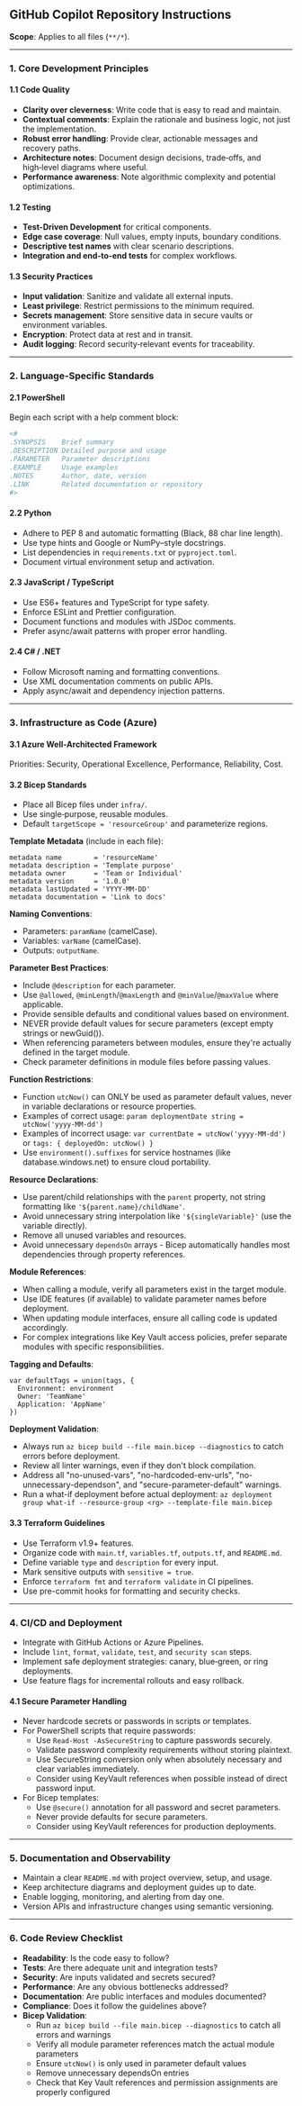 ## GitHub Copilot Repository Instructions

**Scope**: Applies to all files (`**/*`).

---

### 1. Core Development Principles

#### 1.1 Code Quality
- **Clarity over cleverness**: Write code that is easy to read and maintain.
- **Contextual comments**: Explain the rationale and business logic, not just the implementation.
- **Robust error handling**: Provide clear, actionable messages and recovery paths.
- **Architecture notes**: Document design decisions, trade‑offs, and high‑level diagrams where useful.
- **Performance awareness**: Note algorithmic complexity and potential optimizations.

#### 1.2 Testing
- **Test-Driven Development** for critical components.
- **Edge case coverage**: Null values, empty inputs, boundary conditions.
- **Descriptive test names** with clear scenario descriptions.
- **Integration and end‑to‑end tests** for complex workflows.

#### 1.3 Security Practices
- **Input validation**: Sanitize and validate all external inputs.
- **Least privilege**: Restrict permissions to the minimum required.
- **Secrets management**: Store sensitive data in secure vaults or environment variables.
- **Encryption**: Protect data at rest and in transit.
- **Audit logging**: Record security‑relevant events for traceability.

---

### 2. Language-Specific Standards

#### 2.1 PowerShell
Begin each script with a help comment block:
```powershell
<#
.SYNOPSIS    Brief summary
.DESCRIPTION Detailed purpose and usage
.PARAMETER   Parameter descriptions
.EXAMPLE     Usage examples
.NOTES       Author, date, version
.LINK        Related documentation or repository
#>
```

#### 2.2 Python
- Adhere to PEP 8 and automatic formatting (Black, 88 char line length).
- Use type hints and Google or NumPy–style docstrings.
- List dependencies in `requirements.txt` or `pyproject.toml`.
- Document virtual environment setup and activation.

#### 2.3 JavaScript / TypeScript
- Use ES6+ features and TypeScript for type safety.
- Enforce ESLint and Prettier configuration.
- Document functions and modules with JSDoc comments.
- Prefer async/await patterns with proper error handling.

#### 2.4 C# / .NET
- Follow Microsoft naming and formatting conventions.
- Use XML documentation comments on public APIs.
- Apply async/await and dependency injection patterns.

---

### 3. Infrastructure as Code (Azure)

#### 3.1 Azure Well‑Architected Framework
Priorities: Security, Operational Excellence, Performance, Reliability, Cost.

#### 3.2 Bicep Standards
- Place all Bicep files under `infra/`.
- Use single‑purpose, reusable modules.
- Default `targetScope = 'resourceGroup'` and parameterize regions.

**Template Metadata** (include in each file):
```bicep
metadata name        = 'resourceName'
metadata description = 'Template purpose'
metadata owner       = 'Team or Individual'
metadata version     = '1.0.0'
metadata lastUpdated = 'YYYY-MM-DD'
metadata documentation = 'Link to docs'
```

**Naming Conventions**:
- Parameters: `paramName` (camelCase).
- Variables: `varName` (camelCase).
- Outputs: `outputName`.

**Parameter Best Practices**:
- Include `@description` for each parameter.
- Use `@allowed`, `@minLength`/`@maxLength` and `@minValue`/`@maxValue` where applicable.
- Provide sensible defaults and conditional values based on environment.
- NEVER provide default values for secure parameters (except empty strings or newGuid()).
- When referencing parameters between modules, ensure they're actually defined in the target module.
- Check parameter definitions in module files before passing values.

**Function Restrictions**:
- Function `utcNow()` can ONLY be used as parameter default values, never in variable declarations or resource properties.
- Examples of correct usage: `param deploymentDate string = utcNow('yyyy-MM-dd')`
- Examples of incorrect usage: `var currentDate = utcNow('yyyy-MM-dd')` or `tags: { deployedOn: utcNow() }`
- Use `environment().suffixes` for service hostnames (like database.windows.net) to ensure cloud portability.

**Resource Declarations**:
- Use parent/child relationships with the `parent` property, not string formatting like `'${parent.name}/childName'`.
- Avoid unnecessary string interpolation like `'${singleVariable}'` (use the variable directly).
- Remove all unused variables and resources.
- Avoid unnecessary `dependsOn` arrays - Bicep automatically handles most dependencies through property references.

**Module References**:
- When calling a module, verify all parameters exist in the target module.
- Use IDE features (if available) to validate parameter names before deployment.
- When updating module interfaces, ensure all calling code is updated accordingly.
- For complex integrations like Key Vault access policies, prefer separate modules with specific responsibilities.

**Tagging and Defaults**:
```bicep
var defaultTags = union(tags, {
  Environment: environment
  Owner: 'TeamName'
  Application: 'AppName'
})
```

**Deployment Validation**:
- Always run `az bicep build --file main.bicep --diagnostics` to catch errors before deployment.
- Review all linter warnings, even if they don't block compilation.
- Address all "no-unused-vars", "no-hardcoded-env-urls", "no-unnecessary-dependson", and "secure-parameter-default" warnings.
- Run a what-if deployment before actual deployment: `az deployment group what-if --resource-group <rg> --template-file main.bicep`

#### 3.3 Terraform Guidelines
- Use Terraform v1.9+ features.
- Organize code with `main.tf`, `variables.tf`, `outputs.tf`, and `README.md`.
- Define variable `type` and `description` for every input.
- Mark sensitive outputs with `sensitive = true`.
- Enforce `terraform fmt` and `terraform validate` in CI pipelines.
- Use pre-commit hooks for formatting and security checks.

---

### 4. CI/CD and Deployment
- Integrate with GitHub Actions or Azure Pipelines.
- Include `lint`, `format`, `validate`, `test`, and `security scan` steps.
- Implement safe deployment strategies: canary, blue‑green, or ring deployments.
- Use feature flags for incremental rollouts and easy rollback.

#### 4.1 Secure Parameter Handling
- Never hardcode secrets or passwords in scripts or templates.
- For PowerShell scripts that require passwords:
  - Use `Read-Host -AsSecureString` to capture passwords securely.
  - Validate password complexity requirements without storing plaintext.
  - Use SecureString conversion only when absolutely necessary and clear variables immediately.
  - Consider using KeyVault references when possible instead of direct password input.
- For Bicep templates:
  - Use `@secure()` annotation for all password and secret parameters.
  - Never provide defaults for secure parameters.
  - Consider using KeyVault references for production deployments.

---

### 5. Documentation and Observability
- Maintain a clear `README.md` with project overview, setup, and usage.
- Keep architecture diagrams and deployment guides up to date.
- Enable logging, monitoring, and alerting from day one.
- Version APIs and infrastructure changes using semantic versioning.

---

### 6. Code Review Checklist
- **Readability**: Is the code easy to follow?
- **Tests**: Are there adequate unit and integration tests?
- **Security**: Are inputs validated and secrets secured?
- **Performance**: Are any obvious bottlenecks addressed?
- **Documentation**: Are public interfaces and modules documented?
- **Compliance**: Does it follow the guidelines above?
- **Bicep Validation**: 
  - Run `az bicep build --file main.bicep --diagnostics` to catch all errors and warnings
  - Verify all module parameter references match the actual module parameters
  - Ensure `utcNow()` is only used in parameter default values
  - Remove unnecessary dependsOn entries 
  - Check that Key Vault references and permission assignments are properly configured

